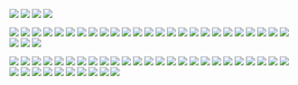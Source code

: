 ![](https://media.discordapp.net/attachments/1006272585228624032/1185994905349259445/Picsart_23-12-17_03-26-55-474.png?ex=6591a2d4&is=657f2dd4&hm=ecc2da1f347fae3d26c6b3ee0a0fb9ad3cdcfd896714754225329774ed771d4c&=&format=webp&quality=lossless) ![](https://64.media.tumblr.com/42c7958a5a5e7b2ed4bb5a96f89ec980/8f79d9f8d9f79809-35/s250x400/4751942882b49878baf29d257ada901c5ce40fd6.gifv) ![](https://64.media.tumblr.com/59e3290558eae392f4b54c17e4bbc258/8f79d9f8d9f79809-8d/s250x400/ba1ebf90ef139d8b8bcc4e0e527b6bfab585eafb.gifv) ![](https://64.media.tumblr.com/57e34141b0907673a8e3aca9ded0a937/0b03cbf48f56038c-01/s250x400/f4a75c015ed5eaeb3f32519902affee75a9731d8.gifv)

![](https://hauntedmansion.crd.co/assets/images/gallery08/bae2bd1b.gif?v=17b74465) ![](https://64.media.tumblr.com/c0bc053497b6d2cdacf72607710c1e0c/8fac615fd97e86bd-f0/s100x200/ca200a449659e64d10031cbc0c7a92a629321182.gifv) ![](https://i.imgur.com/M70FPyt.gif) ![](https://i.imgur.com/vqU6SYQ.png) ![](https://64.media.tumblr.com/29fb0a6e64cf7fcf7f011c6db45069e9/e3653219d1396e0c-ad/s100x200/8a1aa652a115677fc316936dfdc61b63af78f7c1.gifv) ![](https://64.media.tumblr.com/3f017d5985cb869385a0ba8ee2448018/509dca664f2eb5e4-71/s100x200/a96931e62e8e96bd4217ec86e9bd625d43e7fabe.pnj) ![](https://i.imgur.com/eGi7brH.png) ![](https://64.media.tumblr.com/790ea764fa136c96532d5a883fe55f24/68aa877d24820849-db/s250x400/d0ff5bfd1d522d4393daf02fd7293a5898597a4a.gifv) ![](https://literature.crd.co/assets/images/gallery01/d2d9c0c6.gif?v=0b76180b) ![](https://64.media.tumblr.com/68bb9e71ec030bfeb579002c6761aa36/b3d83bbf44993478-0d/s100x200/7569b62b2f614b7c533fc147604e5ea1e17dd887.gifv) ![](https://i.imgur.com/F5OM9vA.png) ![](https://i.imgur.com/uFxvhn8.gif) ![](https://64.media.tumblr.com/b0b8182e3216c710e5c4d2251201af49/b3d83bbf44993478-9a/s100x200/00f5774708742ebfeed9ea6b5498f3f67d31b173.gifv) ![](https://64.media.tumblr.com/cc48125e658008761381e8e0862d5a9a/1923bddbf54c0100-73/s100x200/c5279542eb3d2c5205cedc21e8338d2b5cb3647a.gifv) ![](https://64.media.tumblr.com/2fb4ce7c953b2a2671eda99f50cfd41b/799706bd2b4c6bad-02/s100x200/e3a56cf1d26c3a4b03981fa3808a53fe67368beb.gifv) ![](https://supplies.ju.mp/assets/images/gallery01/53388152_original.png?v=6a50b904) ![](https://hauntedmansion.crd.co/assets/images/gallery08/6054ad53_original.jpg?v=17b74465) ![](https://i.imgur.com/nbJAxiK.png) ![](https://i.imgur.com/oZi8dQw.png) ![](https://i.imgur.com/rFxE6PY.gif) ![](https://64.media.tumblr.com/8e328528392d04c3012243fdd5429ae3/8bdeba2cbc867670-f8/s100x200/1ae01709863bfcfd56337aeb7190bd5815156c29.gifv) ![](https://64.media.tumblr.com/7d4fe263b3970752ac55d4f89ebc8c37/26a8b51eecf444d6-aa/s100x200/7cc8478c85802363b198cc82822c8a9f779f4c55.gifv) ![](https://64.media.tumblr.com/3b34548e10ba7a9ab1e955df30eeaae7/5f3839c1d4a4c8c5-df/s100x200/e2d0711d51f2234fb8f70180c6aa27143a4d2d6f.gifv) ![](https://64.media.tumblr.com/e235152bdf77be3a69c655f59ff9a61d/aa89517f01352cf3-16/s100x200/c9970bd14a58f74a7f8d405fdf8e9a13fbe9d793.pnj) ![](https://64.media.tumblr.com/1d2ab41dcc09ec3de272dc8efc4066e3/1923bddbf54c0100-9c/s100x200/2a0848d3d5c00faeaf797e4459a1bca74206e919.gifv) ![](https://64.media.tumblr.com/49d942d916bd0deed7a5ed1a7b4fe1d9/2c23f0333b65c60f-2d/s100x200/95def5c5065cf9c7048e6fca3f7208e583314927.gifv) ![](https://hauntedmansion.crd.co/assets/images/gallery08/cb5290e1.gif?v=17b74465) ![](https://i.imgur.com/lAZGAHj.png)

![](https://64.media.tumblr.com/3b5caecc0994508720954b342b6c58a6/567275f7ff399e52-68/s250x400/c599fce5c79e4286fa59baaa822cbb265901567b.gifv) ![](https://supplies.ju.mp/assets/images/gallery08/5d568c5f_original.gif?v=6a50b904) ![](https://i.imgur.com/ObAxFN7.gif) ![](https://64.media.tumblr.com/f6c63fe4966d9733e49ac8a5b0875b4f/0c112bcbfaf9b285-6d/s250x400/1c60a89e80a6ae231cab72fda54b2fe4076a8638.gifv) ![](https://64.media.tumblr.com/8f06b18be4f8bcba2fbc9a620181aaf6/a649c2f7e0fdc42c-52/s250x400/72b32e687df9f37d8e680162b85f7dd6afe68056.gifv) ![](https://64.media.tumblr.com/688c2e37caa614615d5ea247cfd56af4/e3d74bcf0487c807-c2/s250x400/7899ae1bbbacfb58fc8dce2bf860ed80c360aa34.gifv) ![](https://64.media.tumblr.com/e6f3eb7b841fd88b2649520ee7a1b58e/9278f0da5d217a59-2f/s250x400/3e53100d29929c3b3d2d5856caf04a82510bd53e.gifv) ![](https://64.media.tumblr.com/fb35ada41fbe63c67843389f5768a4ee/8336400b422a68e6-1a/s250x400/43d76c6aab974bc14c99604858ee4e0a730c87e9.gifv) ![](https://64.media.tumblr.com/491842bced3b03b3915e5d115be443e6/881896968d11e00f-35/s250x400/73f4170bff3b642b15eb8735f7e6fd19fb931bc9.gifv) ![](https://pix.crd.co/assets/images/gallery09/94d11c54.gif?v=ca70c28c) ![](https://pix.crd.co/assets/images/gallery09/bccc4bdf.gif?v=ca70c28c) ![](https://64.media.tumblr.com/b7c4b4211fe9465b3c3552ccbb374f0f/0b03cbf48f56038c-ce/s250x400/84e717081364a46d9040232ebcfd35a3eed087f8.gifv) ![](https://pix.crd.co/assets/images/gallery09/1e81e3ef.gif?v=ca70c28c) ![](https://64.media.tumblr.com/a5490a4d663939c7196d738638fb2a6b/5ee10cf3657cb118-0a/s250x400/356437f131673f65063a10c9a4e47ca10f680bf6.gifv) ![](https://pix.crd.co/assets/images/gallery09/44fde8e7.gif?v=ca70c28c) ![](https://i.imgur.com/FxyMY9a.gif) ![](https://64.media.tumblr.com/f938db286647d3fc4404282a9b4b75e4/3c3e45e2d0e56493-43/s250x400/699650c7012fcae5d89e55917ec8d0770c0a761b.gifv) ![](https://i.imgur.com/B1WKA4K.gif) ![](https://i.imgur.com/GVRp2VV.gif) ![](https://64.media.tumblr.com/0198a276a622d1994c802c833a345627/0ba30760c2048f65-7e/s250x400/06a91a03a616f3bb10306b97ee8e6b18ab4956b5.gifv) ![](https://64.media.tumblr.com/2c379b1b2c17eaa43dceac69de7749c6/567275f7ff399e52-3a/s250x400/2067ec1a6bcb49280268692d413c9f9957480766.gifv) ![](https://64.media.tumblr.com/1dbeff682df119f8b680b431ad9024f2/0ba30760c2048f65-c7/s250x400/515257cf5e1f2b1ccf748621b7721531873145e5.gifv) ![]([https://i.imgur.com/992ESzd.gif](https://i.imgur.com/jAU0eC6.gif)) ![](https://64.media.tumblr.com/e8f673e7c2dc54876ffc87a5d4a70ea0/e3d74bcf0487c807-a3/s250x400/eb2a91d783cdc7b89f4b6210bbe3dc6e5e68ed16.gifv) ![](https://64.media.tumblr.com/ff5d816dacdb4449aa8e73179542d277/881896968d11e00f-a5/s250x400/6c3180cb9339fe7883babf5ab24c94e9b6742929.pnj) ![](https://64.media.tumblr.com/7cb73c51272ea8038ec71ff2d0794cdc/c45750dc5f8c4ec4-fe/s250x400/6d8797dd3a314350e2629275d771f11b4023dd3c.gifv) ![](https://64.media.tumblr.com/17252dac1c68675520b69adefa42242b/26f6392655aacdf9-bc/s250x400/b190593895fdd1ae61013ca7275cba89b823762c.gifv)  ![](https://64.media.tumblr.com/cce67115194fe4827bc0a8b740a2ebfc/d3d80378d1eb2f37-81/s250x400/cf69b1dc7773b84ff79f1c855bdd1d3e3210cba3.webp) ![](https://i.imgur.com/gtSNvfO.gif) ![](https://64.media.tumblr.com/05529e3f76e4637e63b299919e220f05/37901a7869227e54-af/s250x400/000b79e369110699417d13235f96c31f3663765b.gifv)  ![](https://64.media.tumblr.com/ae1e042c44ba7568d0fe63832716a063/b4f54c7f92bc9f3b-e5/s250x400/bfbdd3ffb63345e4ce2134e4ab899b372c668aff.gifv) ![](https://64.media.tumblr.com/554424295102c751bef6a6abaa2469cb/b4f54c7f92bc9f3b-c1/s250x400/5bc27ac13d964e30dd29627411cf4074f8a81ce4.gifv) ![](https://64.media.tumblr.com/6976d374f84ac90b90512f59243798f7/39e4db71d2fb827a-e1/s400x600/7009f3a76453a448c17663bdea1e930affb2128e.gifv) ![](https://64.media.tumblr.com/53467c616df3d643a22cfa1a9955ca25/4ca2d83e96d00358-ac/s400x600/21fea7fb0d127a1ac32d3fd9d29f2f2d9c559600.gifv) ![](https://64.media.tumblr.com/35b67dc004c373ac58195c3b19f729d0/89e1d2feb5a51d1c-12/s400x600/ff505f1b67eb8fd7eed83fe9cfca5e02a556f421.gifv)
